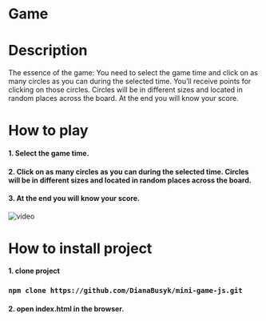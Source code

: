 # Game

# Description
The essence of the game:  You need to select the game time and click on as many circles as you can during the selected time. You’ll receive points for clicking on those circles. Circles will be in different sizes and located in random places across the board. At the end you will know your score.
# How to play

#### 1. Select the game time.
#### 2. Click on as many circles as you can during the selected time. Circles will be in different sizes and located in random places across the board.
#### 3. At the end you will know your score.



![video](https://media1.giphy.com/media/08ulh5YPA8YXXgM7V5/giphy.gif?cid=790b7611e67d28889956452ac8a2b6f2f0a2237796d609d4&rid=giphy.gif&ct=g)

# How to install project

#### 1. clone project
### `npm clone https://github.com/DianaBusyk/mini-game-js.git`
#### 2. open index.html in the browser.
